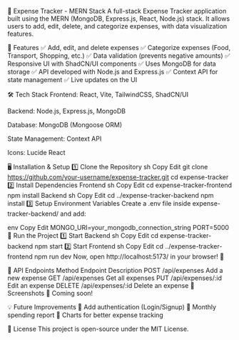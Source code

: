 📌 Expense Tracker - MERN Stack
A full-stack Expense Tracker application built using the MERN (MongoDB, Express.js, React, Node.js) stack. It allows users to add, edit, delete, and categorize expenses, with data visualization features.

🚀 Features
✅ Add, edit, and delete expenses
✅ Categorize expenses (Food, Transport, Shopping, etc.)
✅ Data validation (prevents negative amounts)
✅ Responsive UI with ShadCN/UI components
✅ Uses MongoDB for data storage
✅ API developed with Node.js and Express.js
✅ Context API for state management
✅ Live updates on the UI

🛠️ Tech Stack
Frontend: React, Vite, TailwindCSS, ShadCN/UI

Backend: Node.js, Express.js, MongoDB

Database: MongoDB (Mongoose ORM)

State Management: Context API

Icons: Lucide React


🖥️ Installation & Setup
1️⃣ Clone the Repository
sh
Copy
Edit
git clone https://github.com/your-username/expense-tracker.git
cd expense-tracker
2️⃣ Install Dependencies
Frontend
sh
Copy
Edit
cd expense-tracker-frontend
npm install
Backend
sh
Copy
Edit
cd ../expense-tracker-backend
npm install
3️⃣ Setup Environment Variables
Create a .env file inside expense-tracker-backend/ and add:

env
Copy
Edit
MONGO_URI=your_mongodb_connection_string
PORT=5000
🚀 Run the Project
1️⃣ Start Backend
sh
Copy
Edit
cd expense-tracker-backend
npm start
2️⃣ Start Frontend
sh
Copy
Edit
cd ../expense-tracker-frontend
npm run dev
Now, open http://localhost:5173/ in your browser! 🎉

📡 API Endpoints
Method	Endpoint	Description
POST	/api/expenses	Add a new expense
GET	/api/expenses	Get all expenses
PUT	/api/expenses/:id	Edit an expense
DELETE	/api/expenses/:id	Delete an expense
📸 Screenshots
🚀 Coming soon!

💡 Future Improvements
🔹 Add authentication (Login/Signup)
🔹 Monthly spending report
🔹 Charts for better expense tracking

📜 License
This project is open-source under the MIT License.
